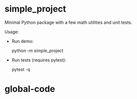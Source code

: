 # simple_project

Minimal Python package with a few math utilities and unit tests.

Usage:

- Run demo:

    python -m simple_project

- Run tests (requires pytest):

    pytest -q
# global-code
